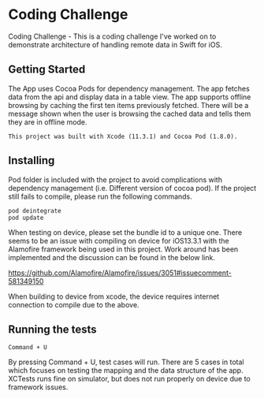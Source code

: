 # Coding Challenge

Coding Challenge - This is a coding challenge I've worked on to demonstrate architecture of handling remote data in Swift for iOS.

## Getting Started

The App uses Cocoa Pods for dependency management. The app fetches data from the api and display  data in a table view. The app supports offline browsing by caching the first ten items previously fetched. There will be a message shown when the user is browsing the cached data and tells them they are in offline mode.

```
This project was built with Xcode (11.3.1) and Cocoa Pod (1.8.0).
```

## Installing

Pod folder is included with the project to avoid complications with dependency management (i.e. Different version of cocoa pod). If the project still fails to compile, please run the following commands.

```
pod deintegrate
pod update
```

When testing on device, please set the bundle id to a unique one. There seems to be an issue with compiling on device for iOS13.3.1 with the Alamofire framework being used in this project. Work around has been implemented and the discussion can be found in the below link. 

https://github.com/Alamofire/Alamofire/issues/3051#issuecomment-581349150

When building to device from xcode, the device requires internet connection to compile due to the above.


## Running the tests

```
Command + U
```

By pressing Command + U, test cases will run. There are 5 cases in total which focuses on testing the mapping and the data structure of the app. XCTests runs fine on simulator, but does not run properly on device due to framework issues.
